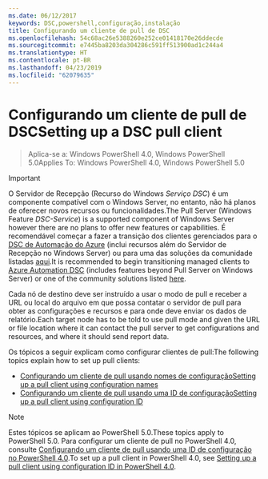 ```yaml
---
ms.date: 06/12/2017
keywords: DSC,powershell,configuração,instalação
title: Configurando um cliente de pull de DSC
ms.openlocfilehash: 54c68ac26e5388260e252ce01418170e26ddecde
ms.sourcegitcommit: e7445ba8203da304286c591ff513900ad1c244a4
ms.translationtype: HT
ms.contentlocale: pt-BR
ms.lasthandoff: 04/23/2019
ms.locfileid: "62079635"
---
```

# <a name="setting-up-a-dsc-pull-client"></a><span data-ttu-id="59a4a-103">Configurando um cliente de pull de DSC</span><span class="sxs-lookup"><span data-stu-id="59a4a-103">Setting up a DSC pull client</span></span>

> <span data-ttu-id="59a4a-104">Aplica-se a: Windows PowerShell 4.0, Windows PowerShell 5.0</span><span class="sxs-lookup"><span data-stu-id="59a4a-104">Applies To: Windows PowerShell 4.0, Windows PowerShell 5.0</span></span>

> [!IMPORTANT]
> <span data-ttu-id="59a4a-105">O Servidor de Recepção (Recurso do Windows *Serviço DSC*) é um componente compatível com o Windows Server, no entanto, não há planos de oferecer novos recursos ou funcionalidades.</span><span class="sxs-lookup"><span data-stu-id="59a4a-105">The Pull Server (Windows Feature *DSC-Service*) is a supported component of Windows Server however there are no plans to offer new features or capabilities.</span></span> <span data-ttu-id="59a4a-106">É recomendável começar a fazer a transição dos clientes gerenciados para o [DSC de Automação do Azure](/azure/automation/automation-dsc-getting-started) (inclui recursos além do Servidor de Recepção no Windows Server) ou para uma das soluções da comunidade listadas [aqui](pullserver.md#community-solutions-for-pull-service).</span><span class="sxs-lookup"><span data-stu-id="59a4a-106">It is recommended to begin transitioning managed clients to [Azure Automation DSC](/azure/automation/automation-dsc-getting-started) (includes features beyond Pull Server on Windows Server) or one of the community solutions listed [here](pullserver.md#community-solutions-for-pull-service).</span></span>

<span data-ttu-id="59a4a-107">Cada nó de destino deve ser instruído a usar o modo de pull e receber a URL ou local do arquivo em que possa contatar o servidor de pull para obter as configurações e recursos e para onde deve enviar os dados de relatório.</span><span class="sxs-lookup"><span data-stu-id="59a4a-107">Each target node has to be told to use pull mode and given the URL or file location where it can contact the pull server to get configurations and resources, and where it should send report data.</span></span>

<span data-ttu-id="59a4a-108">Os tópicos a seguir explicam como configurar clientes de pull:</span><span class="sxs-lookup"><span data-stu-id="59a4a-108">The following topics explain how to set up pull clients:</span></span>

* [<span data-ttu-id="59a4a-109">Configurando um cliente de pull usando nomes de configuração</span><span class="sxs-lookup"><span data-stu-id="59a4a-109">Setting up a pull client using configuration names</span></span>](pullClientConfigNames.md)
* [<span data-ttu-id="59a4a-110">Configurando um cliente de pull usando uma ID de configuração</span><span class="sxs-lookup"><span data-stu-id="59a4a-110">Setting up a pull client using configuration ID</span></span>](pullClientConfigID.md)

> [!NOTE]
> <span data-ttu-id="59a4a-111">Estes tópicos se aplicam ao PowerShell 5.0.</span><span class="sxs-lookup"><span data-stu-id="59a4a-111">These topics apply to PowerShell 5.0.</span></span> <span data-ttu-id="59a4a-112">Para configurar um cliente de pull no PowerShell 4.0, consulte [Configurando um cliente de pull usando uma ID de configuração no PowerShell 4.0](pullClientConfigID4.md).</span><span class="sxs-lookup"><span data-stu-id="59a4a-112">To set up a pull client in PowerShell 4.0, see [Setting up a pull client using configuration ID in PowerShell 4.0](pullClientConfigID4.md).</span></span>